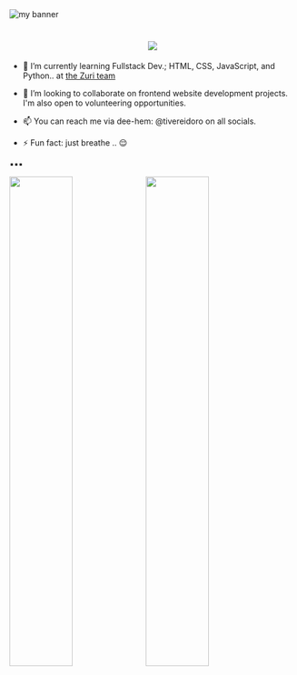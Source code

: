 <img src="https://user-images.githubusercontent.com/105525310/177575184-95fc0238-d4f8-4b73-b7ba-9c55fe62c4cd.gif" alt="my banner"/>


<h1 align="center">
  <a href="https://git.io/typing-svg">
    <img src="https://readme-typing-svg.herokuapp.com?size=30&duration=4000&color=FF16CB&center=true&vCenter=true&lines=Hello+there.!!%F0%9F%91%8B;I'm+Tivere+IDORO...;Welcome+to+my+profile.">
  </a>
</h1>

- 🌱 I’m currently learning Fullstack Dev.; HTML, CSS, JavaScript, and Python.. at <a href="https://github.com/Zuri-Team">the Zuri team</a>
- 👯 I’m looking to collaborate on frontend website development projects.
I'm also open to volunteering opportunities. 

- 📫 You can reach me via dee-hem:  @tivereidoro  on all socials.


- ⚡ Fun fact: just breathe .. :relieved:

▪︎▪︎▪︎

<img align="left" width="47%" src="https://github-readme-stats.vercel.app/api?username=tivereidoro&show_icons=true&theme=radical&include_all_commits=true" />

<img align="left" width="47%" src="https://github-readme-stats.vercel.app/api/top-langs/?username=tivereidoro&layout=compact&theme=radical"/>
